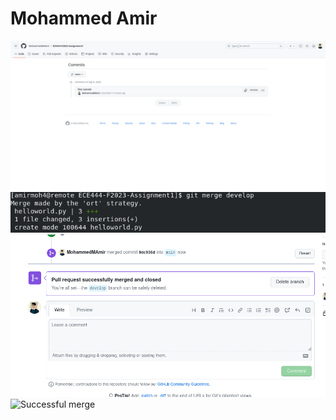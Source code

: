 # Mohammed Amir

![Screenshot 2023-09-08 at 22-10-48 MohammedMAmir_ECE444-F2023-Assignment1](266755672-f9a7c0a6-3c73-44fa-8419-4a38fe7630d0.png)
![Screenshot of merge](merge.png)
![Merge conflict resolution](conflict-resolution.png)
![Successful merge](merge-success.png)
